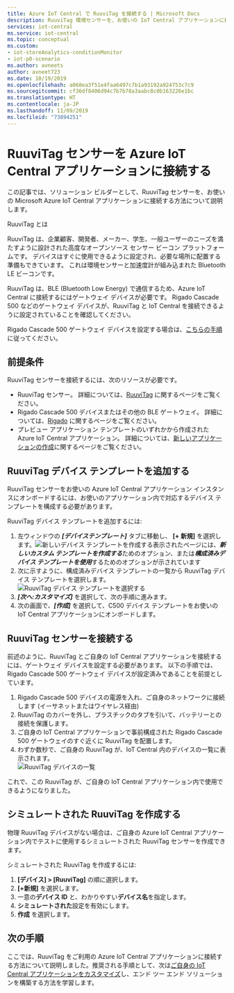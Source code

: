 ```yaml
---
title: Azure IoT Central で RuuviTag を接続する | Microsoft Docs
description: RuuviTag 環境センサーを、お使いの IoT Central アプリケーションに接続する方法について説明します。
services: iot-central
ms.service: iot-central
ms.topic: conceptual
ms.custom:
- iot-storeAnalytics-conditionMonitor
- iot-p0-scenario
ms.author: avneets
author: avneet723
ms.date: 10/19/2019
ms.openlocfilehash: a068ea3f51e4faa6497c7b1a93192a924753c7c9
ms.sourcegitcommit: cf36df8406d94c7b7b78a3aabc8c0b163226e1bc
ms.translationtype: HT
ms.contentlocale: ja-JP
ms.lasthandoff: 11/09/2019
ms.locfileid: "73894251"
---
```

# <a name="connect-a-ruuvitag-sensor-to-your-azure-iot-central-application"></a>RuuviTag センサーを Azure IoT Central アプリケーションに接続する

この記事では、ソリューション ビルダーとして、RuuviTag センサーを、お使いの Microsoft Azure IoT Central アプリケーションに接続する方法について説明します。

RuuviTag とは

RuuviTag は、企業顧客、開発者、メーカー、学生、一般ユーザーのニーズを満たすように設計された高度なオープンソース センサー ビーコン プラットフォームです。 デバイスはすぐに使用できるように設定され、必要な場所に配置する準備もできています。 これは環境センサーと加速度計が組み込まれた Bluetooth LE ビーコンです。

RuuviTag は、BLE (Bluetooth Low Energy) で通信するため、Azure IoT Central に接続するにはゲートウェイ デバイスが必要です。 Rigado Cascade 500 などのゲートウェイ デバイスが、RuuviTag と IoT Central を接続できるように設定されていることを確認してください。

Rigado Cascade 500 ゲートウェイ デバイスを設定する場合は、[こちらの手順](./howto-connect-rigado-cascade-500.md)に従ってください。

## <a name="prerequisites"></a>前提条件

RuuviTag センサーを接続するには、次のリソースが必要です。

* RuuviTag センサー。 詳細については、[RuuviTag](https://ruuvi.com/) に関するページをご覧ください。
* Rigado Cascade 500 デバイスまたはその他の BLE ゲートウェイ。 詳細については、[Rigado](https://www.rigado.com/) に関するページをご覧ください。
* プレビュー アプリケーション テンプレートのいずれかから作成された Azure IoT Central アプリケーション。 詳細については、[新しいアプリケーションの作成](./quick-deploy-iot-central.md)に関するページをご覧ください。

## <a name="add-a-ruuvitag-device-template"></a>RuuviTag デバイス テンプレートを追加する

RuuviTag センサーをお使いの Azure IoT Central アプリケーション インスタンスにオンボードするには、お使いのアプリケーション内で対応するデバイス テンプレートを構成する必要があります。

RuuviTag デバイス テンプレートを追加するには:

1. 左ウィンドウの ***[デバイステンプレート]*** タブに移動し、 **[+ 新規]** を選択します。![新しいデバイス テンプレートを作成する](./media/howto-connect-ruuvi/devicetemplate-new.png)表示されたページには、***新しいカスタム テンプレートを作成する***ためのオプション、または***構成済みデバイス テンプレートを使用***するためのオプションが示されています
1. 次に示すように、構成済みデバイス テンプレートの一覧から RuuviTag デバイス テンプレートを選択します。![RuuviTag デバイス テンプレートを選択する](./media/howto-connect-ruuvi/devicetemplate-preconfigured.png)
1. ***[次へ:カスタマイズ]*** を選択して、次の手順に進みます。
1. 次の画面で、***[作成]*** を選択して、C500 デバイス テンプレートをお使いの IoT Central アプリケーションにオンボードします。

## <a name="connect-a-ruuvitag-sensor"></a>RuuviTag センサーを接続する

前述のように、RuuviTag とご自身の IoT Central アプリケーションを接続するには、ゲートウェイ デバイスを設定する必要があります。 以下の手順では、Rigado Cascade 500 ゲートウェイ デバイスが設定済みであることを前提としています。  

1. Rigado Cascade 500 デバイスの電源を入れ、ご自身のネットワークに接続します (イーサネットまたはワイヤレス経由)
1. RuuviTag のカバーを外し、プラスチックのタブを引いて、バッテリーとの接続を保護します。
1. ご自身の IoT Central アプリケーションで事前構成された Rigado Cascade 500 ゲートウェイのすぐ近くに RuuviTag を配置します。
1. わずか数秒で、ご自身の RuuviTag が、IoT Central 内のデバイスの一覧に表示されます。  
    ![RuuviTag デバイスの一覧](./media/howto-connect-ruuvi/ruuvi-devicelist.png)

これで、この RuuviTag が、ご自身の IoT Central アプリケーション内で使用できるようになりました。  

## <a name="create-a-simulated-ruuvitag"></a>シミュレートされた RuuviTag を作成する

物理 RuuviTag デバイスがない場合は、ご自身の Azure IoT Central アプリケーション内でテストに使用するシミュレートされた RuuviTag センサーを作成できます。

シミュレートされた RuuviTag を作成するには:

1. **[デバイス] > [RuuviTag]** の順に選択します。
1. **[+新規]** を選択します。
1. 一意の**デバイス ID** と、わかりやすい**デバイス名**を指定します。  
1. **シミュレートされた**設定を有効にします。
1. **作成** を選択します。  

## <a name="next-steps"></a>次の手順

ここでは、RuuviTag をご利用の Azure IoT Central アプリケーションに接続する方法について説明しました。推奨される手順として、次は[ご自身の IoT Central アプリケーションをカスタマイズ](../retail/tutorial-in-store-analytics-customize-dashboard-pnp.md)し、エンド ツー エンド ソリューションを構築する方法を学習します。

